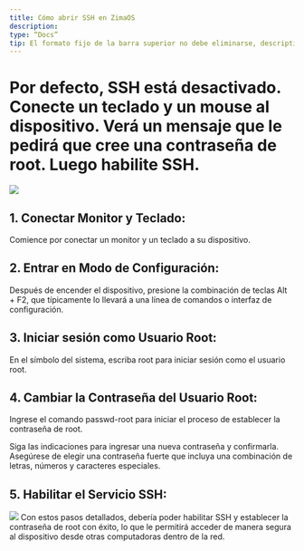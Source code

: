 ```yaml
---
title: Cómo abrir SSH en ZimaOS
description:
type: “Docs”
tip: El formato fijo de la barra superior no debe eliminarse, description es la descripción del artículo. Si no se completa, se tomará el primer párrafo del contenido.
---
```

# Por defecto, SSH está desactivado. Conecte un teclado y un mouse al dispositivo. Verá un mensaje que le pedirá que cree una contraseña de root. Luego habilite SSH.
![](https://manage.icewhale.io/api/static/docs/1722492895687_image.png)
## 1. Conectar Monitor y Teclado:
Comience por conectar un monitor y un teclado a su dispositivo.
## 2. Entrar en Modo de Configuración:
Después de encender el dispositivo, presione la combinación de teclas Alt + F2, que típicamente lo llevará a una línea de comandos o interfaz de configuración.
## 3. Iniciar sesión como Usuario Root:

En el símbolo del sistema, escriba root para iniciar sesión como el usuario root.
## 4. Cambiar la Contraseña del Usuario Root:

Ingrese el comando passwd-root para iniciar el proceso de establecer la contraseña de root.

Siga las indicaciones para ingresar una nueva contraseña y confirmarla. Asegúrese de elegir una contraseña fuerte que incluya una combinación de letras, números y caracteres especiales.
## 5. Habilitar el Servicio SSH:
![](https://manage.icewhale.io/api/static/docs/1722493052627_image.png)
Con estos pasos detallados, debería poder habilitar SSH y establecer la contraseña de root con éxito, lo que le permitirá acceder de manera segura al dispositivo desde otras computadoras dentro de la red.
